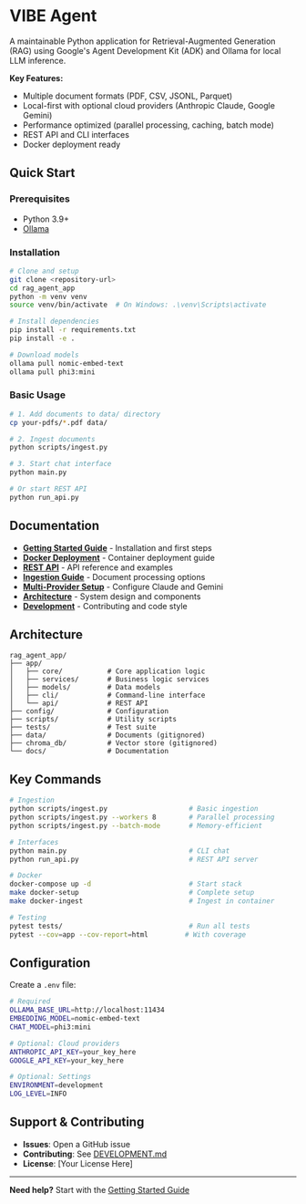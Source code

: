# VIBE Agent

A maintainable Python application for Retrieval-Augmented Generation (RAG) using Google's Agent Development Kit (ADK) and Ollama for local LLM inference.

**Key Features:**
- Multiple document formats (PDF, CSV, JSONL, Parquet)
- Local-first with optional cloud providers (Anthropic Claude, Google Gemini)
- Performance optimized (parallel processing, caching, batch mode)
- REST API and CLI interfaces
- Docker deployment ready

## Quick Start

### Prerequisites
- Python 3.9+
- [Ollama](https://ollama.com/)

### Installation

```bash
# Clone and setup
git clone <repository-url>
cd rag_agent_app
python -m venv venv
source venv/bin/activate  # On Windows: .\venv\Scripts\activate

# Install dependencies
pip install -r requirements.txt
pip install -e .

# Download models
ollama pull nomic-embed-text
ollama pull phi3:mini
```

### Basic Usage

```bash
# 1. Add documents to data/ directory
cp your-pdfs/*.pdf data/

# 2. Ingest documents
python scripts/ingest.py

# 3. Start chat interface
python main.py

# Or start REST API
python run_api.py
```

## Documentation

- **[Getting Started Guide](docs/GETTING_STARTED.md)** - Installation and first steps
- **[Docker Deployment](docs/DOCKER.md)** - Container deployment guide
- **[REST API](docs/API.md)** - API reference and examples
- **[Ingestion Guide](docs/INGESTION.md)** - Document processing options
- **[Multi-Provider Setup](docs/PROVIDERS.md)** - Configure Claude and Gemini
- **[Architecture](docs/ARCHITECTURE.md)** - System design and components
- **[Development](docs/DEVELOPMENT.md)** - Contributing and code style

## Architecture

```
rag_agent_app/
├── app/
│   ├── core/           # Core application logic
│   ├── services/       # Business logic services
│   ├── models/         # Data models
│   ├── cli/            # Command-line interface
│   └── api/            # REST API
├── config/             # Configuration
├── scripts/            # Utility scripts
├── tests/              # Test suite
├── data/               # Documents (gitignored)
├── chroma_db/          # Vector store (gitignored)
└── docs/               # Documentation
```

## Key Commands

```bash
# Ingestion
python scripts/ingest.py                    # Basic ingestion
python scripts/ingest.py --workers 8        # Parallel processing
python scripts/ingest.py --batch-mode       # Memory-efficient

# Interfaces
python main.py                              # CLI chat
python run_api.py                           # REST API server

# Docker
docker-compose up -d                        # Start stack
make docker-setup                           # Complete setup
make docker-ingest                          # Ingest in container

# Testing
pytest tests/                               # Run all tests
pytest --cov=app --cov-report=html         # With coverage
```

## Configuration

Create a `.env` file:

```bash
# Required
OLLAMA_BASE_URL=http://localhost:11434
EMBEDDING_MODEL=nomic-embed-text
CHAT_MODEL=phi3:mini

# Optional: Cloud providers
ANTHROPIC_API_KEY=your_key_here
GOOGLE_API_KEY=your_key_here

# Optional: Settings
ENVIRONMENT=development
LOG_LEVEL=INFO
```

## Support & Contributing

- **Issues**: Open a GitHub issue
- **Contributing**: See [DEVELOPMENT.md](docs/DEVELOPMENT.md)
- **License**: [Your License Here]

---

**Need help?** Start with the [Getting Started Guide](docs/GETTING_STARTED.md)